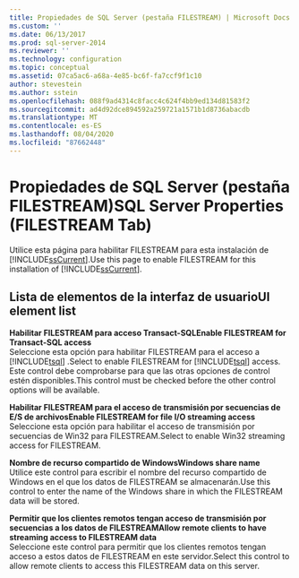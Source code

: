 ```yaml
---
title: Propiedades de SQL Server (pestaña FILESTREAM) | Microsoft Docs
ms.custom: ''
ms.date: 06/13/2017
ms.prod: sql-server-2014
ms.reviewer: ''
ms.technology: configuration
ms.topic: conceptual
ms.assetid: 07ca5ac6-a68a-4e85-bc6f-fa7ccf9f1c10
author: stevestein
ms.author: sstein
ms.openlocfilehash: 088f9ad4314c8facc4c624f4bb9ed134d81583f2
ms.sourcegitcommit: ad4d92dce894592a259721a1571b1d8736abacdb
ms.translationtype: MT
ms.contentlocale: es-ES
ms.lasthandoff: 08/04/2020
ms.locfileid: "87662448"
---
```

# <a name="sql-server-properties-filestream-tab"></a><span data-ttu-id="6217e-102">Propiedades de SQL Server (pestaña FILESTREAM)</span><span class="sxs-lookup"><span data-stu-id="6217e-102">SQL Server Properties (FILESTREAM Tab)</span></span>
  <span data-ttu-id="6217e-103">Utilice esta página para habilitar FILESTREAM para esta instalación de [!INCLUDE[ssCurrent](../../includes/sscurrent-md.md)].</span><span class="sxs-lookup"><span data-stu-id="6217e-103">Use this page to enable FILESTREAM for this installation of [!INCLUDE[ssCurrent](../../includes/sscurrent-md.md)].</span></span>  
  
## <a name="ui-element-list"></a><span data-ttu-id="6217e-104">Lista de elementos de la interfaz de usuario</span><span class="sxs-lookup"><span data-stu-id="6217e-104">UI element list</span></span>  
 <span data-ttu-id="6217e-105">**Habilitar FILESTREAM para acceso Transact-SQL**</span><span class="sxs-lookup"><span data-stu-id="6217e-105">**Enable FILESTREAM for Transact-SQL access**</span></span>  
 <span data-ttu-id="6217e-106">Seleccione esta opción para habilitar FILESTREAM para el acceso a [!INCLUDE[tsql](../../includes/tsql-md.md)] .</span><span class="sxs-lookup"><span data-stu-id="6217e-106">Select to enable FILESTREAM for [!INCLUDE[tsql](../../includes/tsql-md.md)] access.</span></span> <span data-ttu-id="6217e-107">Este control debe comprobarse para que las otras opciones de control estén disponibles.</span><span class="sxs-lookup"><span data-stu-id="6217e-107">This control must be checked before the other control options will be available.</span></span>  
  
 <span data-ttu-id="6217e-108">**Habilitar FILESTREAM para el acceso de transmisión por secuencias de E/S de archivos**</span><span class="sxs-lookup"><span data-stu-id="6217e-108">**Enable FILESTREAM for file I/O streaming access**</span></span>  
 <span data-ttu-id="6217e-109">Seleccione esta opción para habilitar el acceso de transmisión por secuencias de Win32 para FILESTREAM.</span><span class="sxs-lookup"><span data-stu-id="6217e-109">Select to enable Win32 streaming access for FILESTREAM.</span></span>  
  
 <span data-ttu-id="6217e-110">**Nombre de recurso compartido de Windows**</span><span class="sxs-lookup"><span data-stu-id="6217e-110">**Windows share name**</span></span>  
 <span data-ttu-id="6217e-111">Utilice este control para escribir el nombre del recurso compartido de Windows en el que los datos de FILESTREAM se almacenarán.</span><span class="sxs-lookup"><span data-stu-id="6217e-111">Use this control to enter the name of the Windows share in which the FILESTREAM data will be stored.</span></span>  
  
 <span data-ttu-id="6217e-112">**Permitir que los clientes remotos tengan acceso de transmisión por secuencias a los datos de FILESTREAM**</span><span class="sxs-lookup"><span data-stu-id="6217e-112">**Allow remote clients to have streaming access to FILESTREAM data**</span></span>  
 <span data-ttu-id="6217e-113">Seleccione este control para permitir que los clientes remotos tengan acceso a estos datos de FILESTREAM en este servidor.</span><span class="sxs-lookup"><span data-stu-id="6217e-113">Select this control to allow remote clients to access this FILESTREAM data on this server.</span></span>  
  
  
